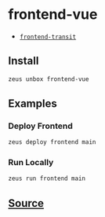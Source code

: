 
frontend-vue
====================









* [`frontend-transit`](frontend-transit.md)




## Install
```bash
zeus unbox frontend-vue
```
## Examples
### Deploy Frontend
```bash
zeus deploy frontend main
```
### Run Locally
```bash
zeus run frontend main
```











## [Source](https://github.com/liquidapps-io/zeus-sdk/tree/master/boxes/groups/frontends/frontend-vue)